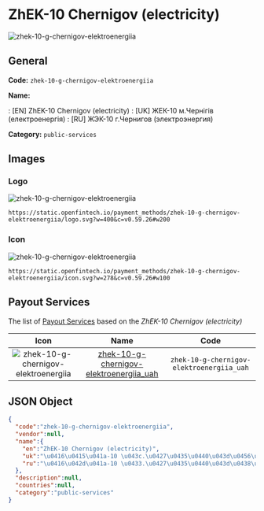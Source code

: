 
# ZhEK-10 Chernigov (electricity) 
![zhek-10-g-chernigov-elektroenergiia](https://static.openfintech.io/payment_methods/zhek-10-g-chernigov-elektroenergiia/logo.svg?w=400&c=v0.59.26#w200)  

## General 
**Code:** `zhek-10-g-chernigov-elektroenergiia` 
 
**Name:** 
 
:	[EN] ZhEK-10 Chernigov (electricity) 
:	[UK] ЖЕК-10 м.Чернігів (електроенергія) 
:	[RU] ЖЭК-10 г.Чернигов (электроэнергия) 
 
**Category:** `public-services` 
 

## Images 

### Logo 
![zhek-10-g-chernigov-elektroenergiia](https://static.openfintech.io/payment_methods/zhek-10-g-chernigov-elektroenergiia/logo.svg?w=400&c=v0.59.26#w200)  

```
https://static.openfintech.io/payment_methods/zhek-10-g-chernigov-elektroenergiia/logo.svg?w=400&c=v0.59.26#w200
```  

### Icon 
![zhek-10-g-chernigov-elektroenergiia](https://static.openfintech.io/payment_methods/zhek-10-g-chernigov-elektroenergiia/icon.svg?w=278&c=v0.59.26#w100)  

```
https://static.openfintech.io/payment_methods/zhek-10-g-chernigov-elektroenergiia/icon.svg?w=278&c=v0.59.26#w100
```  

## Payout Services 
 
The list of [Payout Services](/payout-services/) based on the _ZhEK-10 Chernigov (electricity)_ 

|Icon|Name|Code| 
|:---:|:---:|:---:| 
|![zhek-10-g-chernigov-elektroenergiia](https://static.openfintech.io/payout_methods/zhek-10-g-chernigov-elektroenergiia/icon.png?w=278&c=v0.59.26#w40) |[zhek-10-g-chernigov-elektroenergiia_uah](/payout-services/zhek-10-g-chernigov-elektroenergiia_uah/)|`zhek-10-g-chernigov-elektroenergiia_uah`| 
 

## JSON Object 

```json
{
  "code":"zhek-10-g-chernigov-elektroenergiia",
  "vendor":null,
  "name":{
    "en":"ZhEK-10 Chernigov (electricity)",
    "uk":"\u0416\u0415\u041a-10 \u043c.\u0427\u0435\u0440\u043d\u0456\u0433\u0456\u0432 (\u0435\u043b\u0435\u043a\u0442\u0440\u043e\u0435\u043d\u0435\u0440\u0433\u0456\u044f)",
    "ru":"\u0416\u042d\u041a-10 \u0433.\u0427\u0435\u0440\u043d\u0438\u0433\u043e\u0432 (\u044d\u043b\u0435\u043a\u0442\u0440\u043e\u044d\u043d\u0435\u0440\u0433\u0438\u044f)"
  },
  "description":null,
  "countries":null,
  "category":"public-services"
}
```  
